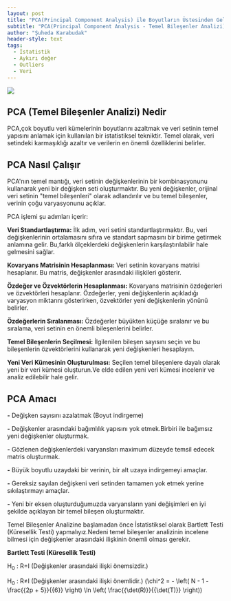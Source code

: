 ```yaml
---
layout: post
title: "PCA(Principal Component Analysis) ile Boyutların Üstesinden Gelmek"
subtitle: "PCA(Principal Component Analysis - Temel Bileşenler Analizi), veri analizi ve boyut azaltma konularında sıkça kullanılan güçlü bir araçtır.Bu yazı da PCA'yı ele alacağım."
author: "Şuheda Karabudak"
header-style: text
tags:
  - İstatistik
  - Aykırı değer
  - Outliers
  - Veri
---
```


![](https://1.bp.blogspot.com/-pgMAHiIWvuw/Tql5HIXNdRI/AAAAAAAABLI/I2zPF5cLRwQ/s1600/clust.gif)


PCA (Temel Bileşenler Analizi) Nedir 
--
PCA,çok boyutlu veri kümelerinin boyutlarını azaltmak ve veri setinin temel yapısını anlamak için kullanılan bir istatistiksel tekniktir. Temel olarak, veri setindeki karmaşıklığı azaltır ve verilerin en önemli özelliklerini belirler.

PCA Nasıl Çalışır 
--
PCA'nın temel mantığı, veri setinin değişkenlerinin bir kombinasyonunu kullanarak yeni bir değişken seti oluşturmaktır. Bu yeni değişkenler, orijinal veri setinin "temel bileşenleri" olarak adlandırılır ve bu temel bileşenler, verinin çoğu varyasyonunu açıklar.

PCA işlemi şu adımları içerir:

**Veri Standartlaştırma:** İlk adım, veri setini standartlaştırmaktır. Bu, veri değişkenlerinin ortalamasını sıfıra ve standart sapmasını bir birime getirmek anlamına gelir. Bu,farklı ölçeklerdeki değişkenlerin karşılaştırılabilir hale gelmesini sağlar.

**Kovaryans Matrisinin Hesaplanması:** Veri setinin kovaryans matrisi hesaplanır. Bu matris, değişkenler arasındaki ilişkileri gösterir.

**Özdeğer ve Özvektörlerin Hesaplanması:** Kovaryans matrisinin özdeğerleri ve özvektörleri hesaplanır. Özdeğerler, yeni değişkenlerin açıkladığı varyasyon miktarını gösterirken, özvektörler yeni değişkenlerin yönünü belirler.

**Özdeğerlerin Sıralanması:** Özdeğerler büyükten küçüğe sıralanır ve bu sıralama, veri setinin en önemli bileşenlerini belirler.

**Temel Bileşenlerin Seçilmesi:** İlgilenilen bileşen sayısını seçin ve bu bileşenlerin özvektörlerini kullanarak yeni değişkenleri hesaplayın.

**Yeni Veri Kümesinin Oluşturulması:** Seçilen temel bileşenlere dayalı olarak yeni bir veri kümesi oluşturun.Ve elde edilen yeni veri kümesi incelenir ve analiz edilebilir hale gelir.


PCA Amacı 
--
**-** Değişken sayısını azalatmak (Boyut indirgeme)

**-** Değişkenler arasındaki bağımlılık yapısını yok etmek.Birbiri ile bağımsız yeni değişkenler oluşturmak.

**-** Gözlenen değişkenlerdeki varyansları maximum düzeyde temsil edecek matris oluşturmak.

**-** Büyük boyutlu uzaydaki bir verinin, bir alt uzaya indirgemeyi amaçlar.

**-** Gereksiz sayılan değişkeni veri setinden tamamen yok etmek yerine sıkılaştırmayı amaçlar.

**-** Yeni bir eksen oluşturduğumuzda varyansların yani değişimleri en iyi şekilde açıklayan bir temel bileşen oluşturmaktır.


Temel Bileşenler Analizine başlamadan önce İstatistiksel olarak Bartlett Testi (Küresellik Testi) yapmalıyız.Nedeni temel bileşenler analizinin incelene bilmesi için değişkenler arasındaki ilişkinin önemli olması gerekir. 


**Bartlett Testi (Küresellik Testi)**

H<sub>0</sub> : R=I (Değişkenler arasındaki ilişki önemsizdir.)

H<sub>0</sub> : R≠I (Değişkenler arasındaki ilişki önemlidir.) 
\(\chi^2 = - \left( N - 1 - \frac{{2p + 5}}{{6}} \right) \ln \left( \frac{{\det(R)}}{{\det(T)}} \right)\)

